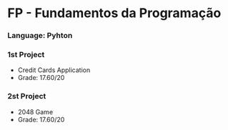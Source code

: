 # FP - Fundamentos da Programação

### Language: Pyhton

### 1st Project
* Credit Cards Application
* Grade: 17.60/20

### 2st Project
* 2048 Game
* Grade: 17.60/20
